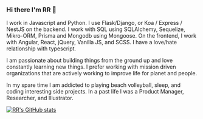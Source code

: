 ### Hi there I'm RR 👋

I work in Javascript and Python. I use Flask/Django, or Koa / Express / NestJS on the backend. I work with SQL using SQLAlchemy, Sequelize, Mikro-ORM, Prisma and Mongodb using Mongoose. On the frontend, I work with Angular, React, jQuery, Vanilla JS, and SCSS. I have a love/hate relationship with typescript.

I am passionate about building things from the ground up and love constantly learning new things. I prefer working with mission driven organizations that are actively working to improve life for planet and people. 

In my spare time I am addicted to playing beach volleyball, sleep, and coding interesting side projects. In a past life I was a Product Manager, Researcher, and Illustrator.

[![RR's GitHub stats](https://github-readme-stats.vercel.app/api?username=roznoshchik&show_icons=true&count_private=true&hide_rank=true)](https://github.com/anuraghazra/github-readme-stats)
